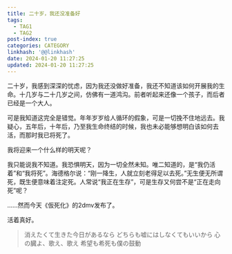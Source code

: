 ```yaml
---
title: 二十岁，我还没准备好
tags:
  - TAG1
  - TAG2
post-index: true
categories: CATEGORY
linkhash: '@@linkhash'
date: 2024-01-20 11:27:25
updated: 2024-01-20 11:27:25
---
```


二十岁，我感到深深的忧虑，因为我还没做好准备，我还不知道该如何开展我的生命。十几岁与二十几岁之间，仿佛有一道鸿沟。前者听起来还像一个孩子，而后者已经是一个大人。

可是我知道这完全是错觉。年年岁岁给人循环的假象，可是一切挽不住地远去。我疑心，五年后，十年后，乃至我生命终结的时候，我也未必能够想明白该如何去活，而那时我已将死了。

我将迎来一个什么样的明天呢？

我只能说我不知道。我恐惧明天，因为一切全然未知。唯二知道的，是“我仍活着”和“我将死”。海德格尔说：“刚一降生，人就立刻老得足以去死。”无生便无所谓死，既生便意味着注定死。人常说“我正在生存”，可是生存又何尝不是“正在走向死”呢？

……然而今天《仮死化》的2dmv发布了。

活着真好。

 > 消えたくて生きた今日があるなら
 > どちらも嘘にはしなくてもいいから
 > 心の臓よ、歌え、歌え
 > 希望も希死も僕の鼓動